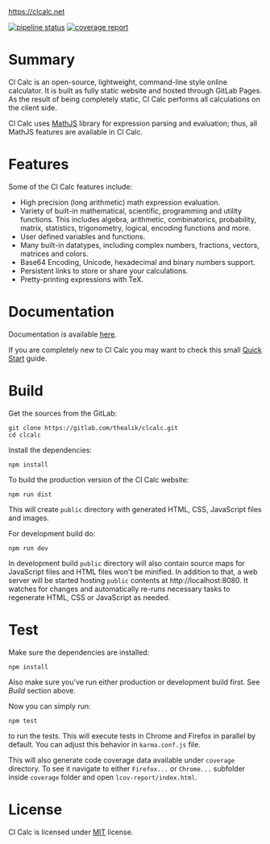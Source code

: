 https://clcalc.net

[![pipeline status](https://gitlab.com/thealik/clcalc/badges/master/pipeline.svg)](https://gitlab.com/thealik/clcalc/commits/master)
[![coverage report](https://gitlab.com/thealik/clcalc/badges/master/coverage.svg)](https://gitlab.com/thealik/clcalc/commits/master)

# Summary
Cl Calc is an open-source, lightweight, command-line style online calculator. It is built as fully static website and hosted through GitLab Pages. As the result of being completely static, Cl Calc performs all calculations on the client side.

Cl Calc uses [MathJS](http://mathjs.org) library for expression parsing and evaluation; thus, all MathJS features are available in Cl Calc.

# Features
Some of the Cl Calc features include:
- High precision (long arithmetic) math expression evaluation.
- Variety of built-in mathematical, scientific, programming and utility functions. This includes algebra, arithmetic, combinatorics, probability, matrix, statistics, trigonometry, logical, encoding functions and more.
- User defined variables and functions.
- Many built-in datatypes, including complex numbers, fractions, vectors, matrices and colors.
- Base64 Encoding, Unicode, hexadecimal and binary numbers support.
- Persistent links to store or share your calculations.
- Pretty-printing expressions with TeX.

# Documentation

Documentation is available [here](https://clcalc.net/help.html).

If you are completely new to Cl Calc you may want to check this small [Quick Start](https://clcalc.net/help.html#quickstart) guide.

# Build

Get the sources from the GitLab:
```
git clone https://gitlab.com/thealik/clcalc.git
cd clcalc
```

Install the dependencies:
```
npm install
```

To build the production version of the Cl Calc website:
```
npm run dist
```
This will create `public` directory with generated HTML, CSS, JavaScript files and images.

For development build do:
```
npm run dev
```
In development build `public` directory will also contain source maps for JavaScript files and HTML files won't be minified. In addition to that, a web server will be started hosting `public` contents at http://localhost:8080. It watches for changes and automatically re-runs necessary tasks to regenerate HTML, CSS or JavaScript as needed.

# Test

Make sure the dependencies are installed:
```
npm install
```

Also make sure you've run either production or development build first. See *Build* section above.

Now you can simply run:
```
npm test
```
to run the tests. This will execute tests in Chrome and Firefox in parallel by default. You can adjust this behavior in `karma.conf.js` file.

This will also generate code coverage data available under `coverage` directory. To see it navigate to either `Firefox...` or `Chrome...` subfolder inside `coverage` folder and open `lcov-report/index.html`.

# License

Cl Calc is licensed under [MIT](https://gitlab.com/thealik/clcalc/blob/master/LICENSE) license.
